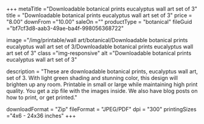 +++
metaTitle ="Downloadable botanical prints eucalyptus wall art set of 3"
title = "Downloadable botanical prints eucalyptus wall art set of 3"
price = "8.00"
downFrom ="10.00"
saleOn =""
productType = "botanical"
fileGuid ="bf7cf3d8-aab3-49ae-ba4f-998056368722"

image ="/img/printable/wall art/botanical/Downloadable botanical prints eucalyptus wall art set of 3/Downloadable botanical prints eucalyptus wall art set of 3"
class ="img-responsive"
alt ="Downloadable botanical prints eucalyptus wall art set of 3"

description = "These are downloadable botanical prints, eucalyptus wall art, set of 3. With light green shading and stunning color, this design will brighten up any room. Printable in small or large while maintaining high print quality. You get a zip file with the images inside. We also have blog posts on how to print, or get printed."

downloadFormat = "Zip"
fileFormat = "JPEG/PDF"
dpi = "300"
printingSizes ="4x6 - 24x36 inches"
+++